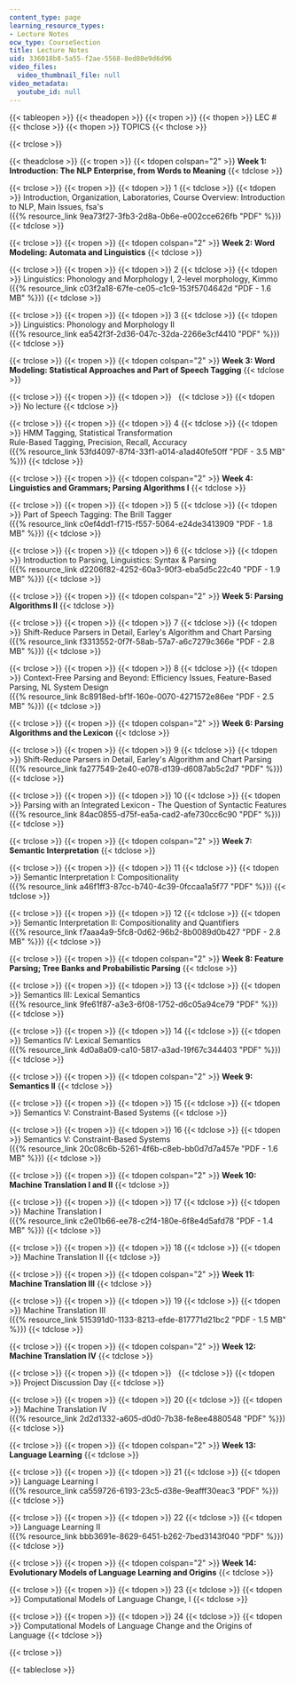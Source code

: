 ```yaml
---
content_type: page
learning_resource_types:
- Lecture Notes
ocw_type: CourseSection
title: Lecture Notes
uid: 336018b8-5a55-f2ae-5568-8ed80e9d6d96
video_files:
  video_thumbnail_file: null
video_metadata:
  youtube_id: null
---
```


{{< tableopen >}}
{{< theadopen >}}
{{< tropen >}}
{{< thopen >}}
LEC #
{{< thclose >}}
{{< thopen >}}
TOPICS
{{< thclose >}}

{{< trclose >}}

{{< theadclose >}}
{{< tropen >}}
{{< tdopen colspan="2" >}}
**Week 1: Introduction: The NLP Enterprise, from Words to Meaning**
{{< tdclose >}}

{{< trclose >}}
{{< tropen >}}
{{< tdopen >}}
1
{{< tdclose >}}
{{< tdopen >}}
Introduction, Organization, Laboratories, Course Overview: Introduction to NLP, Main Issues, fsa's  
({{% resource_link 9ea73f27-3fb3-2d8a-0b6e-e002cce626fb "PDF" %}})
{{< tdclose >}}

{{< trclose >}}
{{< tropen >}}
{{< tdopen colspan="2" >}}
**Week 2: Word Modeling: Automata and Linguistics**
{{< tdclose >}}

{{< trclose >}}
{{< tropen >}}
{{< tdopen >}}
2
{{< tdclose >}}
{{< tdopen >}}
Linguistics: Phonology and Morphology I, 2-level morphology, Kimmo  
({{% resource_link c03f2a18-67fe-ce05-c1c9-153f5704642d "PDF - 1.6 MB" %}})
{{< tdclose >}}

{{< trclose >}}
{{< tropen >}}
{{< tdopen >}}
3
{{< tdclose >}}
{{< tdopen >}}
Linguistics: Phonology and Morphology II  
({{% resource_link ea542f3f-2d36-047c-32da-2266e3cf4410 "PDF" %}})
{{< tdclose >}}

{{< trclose >}}
{{< tropen >}}
{{< tdopen colspan="2" >}}
**Week 3: Word Modeling: Statistical Approaches and Part of Speech Tagging**
{{< tdclose >}}

{{< trclose >}}
{{< tropen >}}
{{< tdopen >}}
 
{{< tdclose >}}
{{< tdopen >}}
No lecture
{{< tdclose >}}

{{< trclose >}}
{{< tropen >}}
{{< tdopen >}}
4
{{< tdclose >}}
{{< tdopen >}}
HMM Tagging, Statistical Transformation  
Rule-Based Tagging, Precision, Recall, Accuracy  
({{% resource_link 53fd4097-87f4-33f1-a014-a1ad40fe50ff "PDF - 3.5 MB" %}})
{{< tdclose >}}

{{< trclose >}}
{{< tropen >}}
{{< tdopen colspan="2" >}}
**Week 4: Linguistics and Grammars; Parsing Algorithms I**
{{< tdclose >}}

{{< trclose >}}
{{< tropen >}}
{{< tdopen >}}
5
{{< tdclose >}}
{{< tdopen >}}
Part of Speech Tagging: The Brill Tagger  
({{% resource_link c0ef4dd1-f715-f557-5064-e24de3413909 "PDF - 1.8 MB" %}})
{{< tdclose >}}

{{< trclose >}}
{{< tropen >}}
{{< tdopen >}}
6
{{< tdclose >}}
{{< tdopen >}}
Introduction to Parsing, Linguistics: Syntax & Parsing  
({{% resource_link d2206f82-4252-60a3-90f3-eba5d5c22c40 "PDF - 1.9 MB" %}})
{{< tdclose >}}

{{< trclose >}}
{{< tropen >}}
{{< tdopen colspan="2" >}}
**Week 5: Parsing Algorithms II**
{{< tdclose >}}

{{< trclose >}}
{{< tropen >}}
{{< tdopen >}}
7
{{< tdclose >}}
{{< tdopen >}}
Shift-Reduce Parsers in Detail, Earley's Algorithm and Chart Parsing  
({{% resource_link f3313552-0f7f-58ab-57a7-a6c7279c366e "PDF - 2.8 MB" %}})
{{< tdclose >}}

{{< trclose >}}
{{< tropen >}}
{{< tdopen >}}
8
{{< tdclose >}}
{{< tdopen >}}
Context-Free Parsing and Beyond: Efficiency Issues, Feature-Based Parsing, NL System Design  
({{% resource_link 8c8918ed-bf1f-160e-0070-4271572e86ee "PDF - 2.5 MB" %}})
{{< tdclose >}}

{{< trclose >}}
{{< tropen >}}
{{< tdopen colspan="2" >}}
**Week 6: Parsing Algorithms and the Lexicon**
{{< tdclose >}}

{{< trclose >}}
{{< tropen >}}
{{< tdopen >}}
9
{{< tdclose >}}
{{< tdopen >}}
Shift-Reduce Parsers in Detail, Earley's Algorithm and Chart Parsing ({{% resource_link fa277549-2e40-e078-d139-d6087ab5c2d7 "PDF" %}})
{{< tdclose >}}

{{< trclose >}}
{{< tropen >}}
{{< tdopen >}}
10
{{< tdclose >}}
{{< tdopen >}}
Parsing with an Integrated Lexicon - The Question of Syntactic Features  
({{% resource_link 84ac0855-d75f-ea5a-cad2-afe730cc6c90 "PDF" %}})
{{< tdclose >}}

{{< trclose >}}
{{< tropen >}}
{{< tdopen colspan="2" >}}
**Week 7: Semantic Interpretation**
{{< tdclose >}}

{{< trclose >}}
{{< tropen >}}
{{< tdopen >}}
11
{{< tdclose >}}
{{< tdopen >}}
Semantic Interpretation I: Compositionality  
({{% resource_link a46f1ff3-87cc-b740-4c39-0fccaa1a5f77 "PDF" %}})
{{< tdclose >}}

{{< trclose >}}
{{< tropen >}}
{{< tdopen >}}
12
{{< tdclose >}}
{{< tdopen >}}
Semantic Interpretation II: Compositionality and Quantifiers  
({{% resource_link f7aaa4a9-5fc8-0d62-96b2-8b0089d0b427 "PDF - 2.8 MB" %}})
{{< tdclose >}}

{{< trclose >}}
{{< tropen >}}
{{< tdopen colspan="2" >}}
**Week 8: Feature Parsing; Tree Banks and Probabilistic Parsing**
{{< tdclose >}}

{{< trclose >}}
{{< tropen >}}
{{< tdopen >}}
13
{{< tdclose >}}
{{< tdopen >}}
Semantics III: Lexical Semantics  
({{% resource_link 9fe61f87-a3e3-6f08-1752-d6c05a94ce79 "PDF" %}})
{{< tdclose >}}

{{< trclose >}}
{{< tropen >}}
{{< tdopen >}}
14
{{< tdclose >}}
{{< tdopen >}}
Semantics IV: Lexical Semantics  
({{% resource_link 4d0a8a09-ca10-5817-a3ad-19f67c344403 "PDF" %}})
{{< tdclose >}}

{{< trclose >}}
{{< tropen >}}
{{< tdopen colspan="2" >}}
**Week 9: Semantics II**
{{< tdclose >}}

{{< trclose >}}
{{< tropen >}}
{{< tdopen >}}
15
{{< tdclose >}}
{{< tdopen >}}
Semantics V: Constraint-Based Systems
{{< tdclose >}}

{{< trclose >}}
{{< tropen >}}
{{< tdopen >}}
16
{{< tdclose >}}
{{< tdopen >}}
Semantics V: Constraint-Based Systems  
({{% resource_link 20c08c6b-5261-4f6b-c8eb-bb0d7d7a457e "PDF - 1.6 MB" %}})
{{< tdclose >}}

{{< trclose >}}
{{< tropen >}}
{{< tdopen colspan="2" >}}
**Week 10: Machine Translation I and II**
{{< tdclose >}}

{{< trclose >}}
{{< tropen >}}
{{< tdopen >}}
17
{{< tdclose >}}
{{< tdopen >}}
Machine Translation I  
({{% resource_link c2e01b66-ee78-c2f4-180e-6f8e4d5afd78 "PDF - 1.4 MB" %}})
{{< tdclose >}}

{{< trclose >}}
{{< tropen >}}
{{< tdopen >}}
18
{{< tdclose >}}
{{< tdopen >}}
Machine Translation II
{{< tdclose >}}

{{< trclose >}}
{{< tropen >}}
{{< tdopen colspan="2" >}}
**Week 11: Machine Translation III**
{{< tdclose >}}

{{< trclose >}}
{{< tropen >}}
{{< tdopen >}}
19
{{< tdclose >}}
{{< tdopen >}}
Machine Translation III  
({{% resource_link 515391d0-1133-8213-efde-817771d21bc2 "PDF - 1.5 MB" %}})
{{< tdclose >}}

{{< trclose >}}
{{< tropen >}}
{{< tdopen colspan="2" >}}
**Week 12: Machine Translation IV**
{{< tdclose >}}

{{< trclose >}}
{{< tropen >}}
{{< tdopen >}}
 
{{< tdclose >}}
{{< tdopen >}}
Project Discussion Day
{{< tdclose >}}

{{< trclose >}}
{{< tropen >}}
{{< tdopen >}}
20
{{< tdclose >}}
{{< tdopen >}}
Machine Translation IV  
({{% resource_link 2d2d1332-a605-d0d0-7b38-fe8ee4880548 "PDF" %}})
{{< tdclose >}}

{{< trclose >}}
{{< tropen >}}
{{< tdopen colspan="2" >}}
**Week 13: Language Learning**
{{< tdclose >}}

{{< trclose >}}
{{< tropen >}}
{{< tdopen >}}
21
{{< tdclose >}}
{{< tdopen >}}
Language Learning I  
({{% resource_link ca559726-6193-23c5-d38e-9eafff30eac3 "PDF" %}})
{{< tdclose >}}

{{< trclose >}}
{{< tropen >}}
{{< tdopen >}}
22
{{< tdclose >}}
{{< tdopen >}}
Language Learning II  
({{% resource_link bbb3691e-8629-6451-b262-7bed3143f040 "PDF" %}})
{{< tdclose >}}

{{< trclose >}}
{{< tropen >}}
{{< tdopen colspan="2" >}}
**Week 14: Evolutionary Models of Language Learning and Origins**
{{< tdclose >}}

{{< trclose >}}
{{< tropen >}}
{{< tdopen >}}
23
{{< tdclose >}}
{{< tdopen >}}
Computational Models of Language Change, I
{{< tdclose >}}

{{< trclose >}}
{{< tropen >}}
{{< tdopen >}}
24
{{< tdclose >}}
{{< tdopen >}}
Computational Models of Language Change and the Origins of Language
{{< tdclose >}}

{{< trclose >}}

{{< tableclose >}}